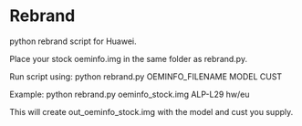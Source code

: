 # Rebrand

python rebrand script for Huawei.

Place your stock oeminfo.img in the same folder as rebrand.py.

Run script using: python rebrand.py OEMINFO_FILENAME MODEL CUST

Example: python rebrand.py oeminfo_stock.img ALP-L29 hw/eu

This will create out_oeminfo_stock.img with the model and cust you supply.

